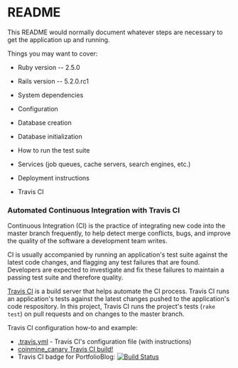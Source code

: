 # README

This README would normally document whatever steps are necessary to get the
application up and running.

Things you may want to cover:

* Ruby version -- 2.5.0

* Rails version -- 5.2.0.rc1

* System dependencies

* Configuration

* Database creation

* Database initialization

* How to run the test suite

* Services (job queues, cache servers, search engines, etc.)

* Deployment instructions

* Travis CI

### Automated Continuous Integration with Travis CI

Continuous Integration (CI) is the practice of integrating new code into the master branch frequently, to help detect merge conflicts, bugs, and improve the quality of the software a development team writes.

CI is usually accompanied by running an application's test suite against the latest code changes, and flagging any test failures that are found. Developers are expected to investigate and fix these failures to maintain a passing test suite and therefore quality.

[Travis CI](https://travis-ci.org) is a build server that helps automate the CI process. Travis CI runs an application's tests against the latest changes pushed to the application's code respository. In this project, Travis CI runs the project's tests (`rake test`) on pull requests and on changes to the master branch.

Travis CI configuration how-to and example:
- [.travis.yml](https://github.com/bennypaulino/coinmine_canary/blob/master/app/.travis.yml) - Travis CI's configuration file (with instructions)
- [coinmine_canary Travis CI build!](https://travis-ci.org/bennypaulino/coinmine_canary)
- Travis CI badge for PortfolioBlog: [![Build Status](https://travis-ci.org/bennypaulino/coinmine_canary.svg?branch=master)](https://travis-ci.org/bennypaulino/coinmine_canary)
